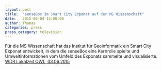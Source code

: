 ```yaml
---
layout: post
title:  "senseBox im Smart City Exponat auf der MS Wissenschaft"
date:   2015-06-04 12:00:00
author: Thomas
categories: press
press_category: television
---
```

Für die MS Wissenschaft hat das Institut für Geoinformatik ein Smart City Exponat entwickelt, in dem die senseBox eine Kernrolle spielte und Umweltinformationen vom Umfeld des Exponats sammelte und visualisierte.
<a href="https://www.youtube.com/watch?v=0vWqIN8XmYI" target="_blank">WDR Lokalzeit OWL, 03.06.2015</a>

